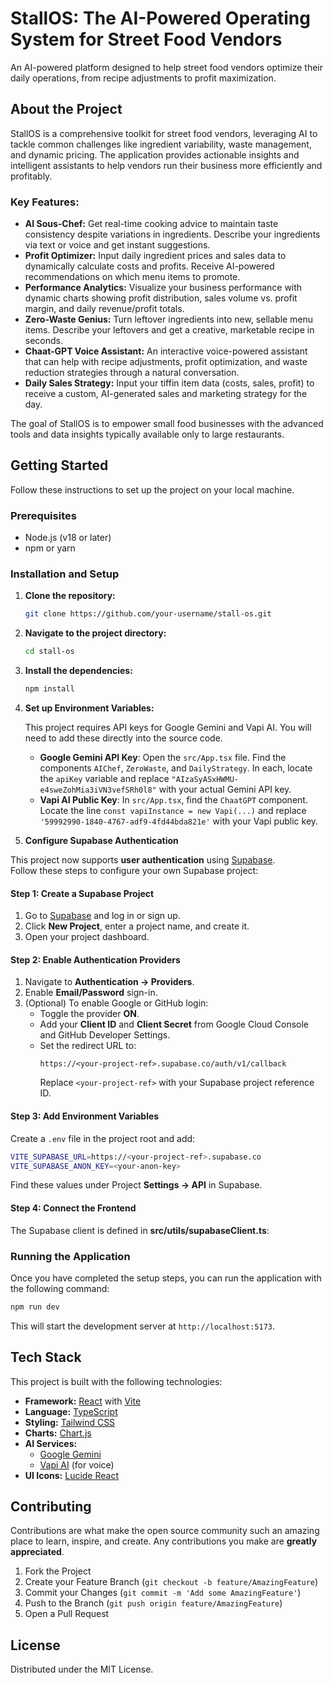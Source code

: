 # StallOS: The AI-Powered Operating System for Street Food Vendors

An AI-powered platform designed to help street food vendors optimize their daily operations, from recipe adjustments to profit maximization.

## About the Project

StallOS is a comprehensive toolkit for street food vendors, leveraging AI to tackle common challenges like ingredient variability, waste management, and dynamic pricing. The application provides actionable insights and intelligent assistants to help vendors run their business more efficiently and profitably.

### Key Features:

*   **AI Sous-Chef:** Get real-time cooking advice to maintain taste consistency despite variations in ingredients. Describe your ingredients via text or voice and get instant suggestions.
*   **Profit Optimizer:** Input daily ingredient prices and sales data to dynamically calculate costs and profits. Receive AI-powered recommendations on which menu items to promote.
*   **Performance Analytics:** Visualize your business performance with dynamic charts showing profit distribution, sales volume vs. profit margin, and daily revenue/profit totals.
*   **Zero-Waste Genius:** Turn leftover ingredients into new, sellable menu items. Describe your leftovers and get a creative, marketable recipe in seconds.
*   **Chaat-GPT Voice Assistant:** An interactive voice-powered assistant that can help with recipe adjustments, profit optimization, and waste reduction strategies through a natural conversation.
*   **Daily Sales Strategy:** Input your tiffin item data (costs, sales, profit) to receive a custom, AI-generated sales and marketing strategy for the day.

The goal of StallOS is to empower small food businesses with the advanced tools and data insights typically available only to large restaurants.

## Getting Started

Follow these instructions to set up the project on your local machine.

### Prerequisites

-   Node.js (v18 or later)
-   npm or yarn

### Installation and Setup

1.  **Clone the repository:**
    ```bash
    git clone https://github.com/your-username/stall-os.git
    ```
2.  **Navigate to the project directory:**
    ```bash
    cd stall-os
    ```
3.  **Install the dependencies:**
    ```bash
    npm install
    ```
4.  **Set up Environment Variables:**

    This project requires API keys for Google Gemini and Vapi AI. You will need to add these directly into the source code.

    *   **Google Gemini API Key**: Open the `src/App.tsx` file. Find the components `AIChef`, `ZeroWaste`, and `DailyStrategy`. In each, locate the `apiKey` variable and replace `"AIzaSyASxHWMU-e4sweZohMia3iVN3vefSRh0l8"` with your actual Gemini API key.
    *   **Vapi AI Public Key**: In `src/App.tsx`, find the `ChaatGPT` component. Locate the line `const vapiInstance = new Vapi(...)` and replace `'59992990-1840-4767-adf9-4fd44bda821e'` with your Vapi public key.

5. **Configure Supabase Authentication**

This project now supports **user authentication** using [Supabase](https://supabase.com).  
Follow these steps to configure your own Supabase project:

#### Step 1: Create a Supabase Project
1. Go to [Supabase](https://supabase.com) and log in or sign up.  
2. Click **New Project**, enter a project name, and create it.  
3. Open your project dashboard.

#### Step 2: Enable Authentication Providers
1. Navigate to **Authentication → Providers**.  
2. Enable **Email/Password** sign-in.  
3. (Optional) To enable Google or GitHub login:
   - Toggle the provider **ON**.  
   - Add your **Client ID** and **Client Secret** from Google Cloud Console and GitHub Developer Settings.  
   - Set the redirect URL to:  
     ```
     https://<your-project-ref>.supabase.co/auth/v1/callback
     ```
     Replace `<your-project-ref>` with your Supabase project reference ID.

#### Step 3: Add Environment Variables
Create a `.env` file in the project root and add:

```bash
VITE_SUPABASE_URL=https://<your-project-ref>.supabase.co
VITE_SUPABASE_ANON_KEY=<your-anon-key>
```
Find these values under Project **Settings → API** in Supabase.

#### Step 4: Connect the Frontend
The Supabase client is defined in **src/utils/supabaseClient.ts**:

### Running the Application

Once you have completed the setup steps, you can run the application with the following command:

```bash
npm run dev
```

This will start the development server at `http://localhost:5173`.

## Tech Stack

This project is built with the following technologies:

-   **Framework:** [React](https://reactjs.org/) with [Vite](https://vitejs.dev/)
-   **Language:** [TypeScript](https://www.typescriptlang.org/)
-   **Styling:** [Tailwind CSS](https://tailwindcss.com/)
-   **Charts:** [Chart.js](https://www.chartjs.org/)
-   **AI Services:**
    -   [Google Gemini](https://ai.google.dev/)
    -   [Vapi AI](https://vapi.ai/) (for voice)
-   **UI Icons:** [Lucide React](https://lucide.dev/)

## Contributing

Contributions are what make the open source community such an amazing place to learn, inspire, and create. Any contributions you make are **greatly appreciated**.

1.  Fork the Project
2.  Create your Feature Branch (`git checkout -b feature/AmazingFeature`)
3.  Commit your Changes (`git commit -m 'Add some AmazingFeature'`)
4.  Push to the Branch (`git push origin feature/AmazingFeature`)
5.  Open a Pull Request

## License

Distributed under the MIT License.
